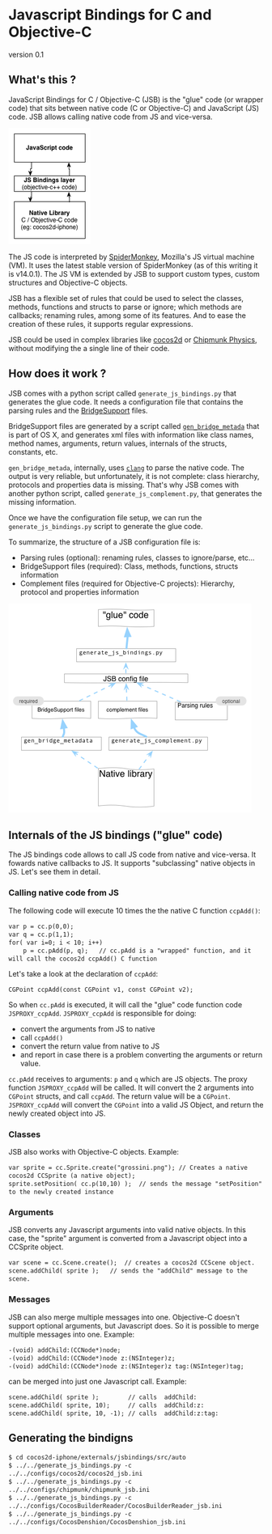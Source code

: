# Javascript Bindings for C and Objective-C

version 0.1

## What's this ?
JavaScript Bindings for C / Objective-C (JSB) is the "glue" code (or wrapper code) that sits between native code (C or Objective-C) and JavaScript (JS) code.
JSB allows calling native code from JS and vice-versa.

![JSB layer](docs/jsb_intro.png)

The JS code is interpreted by [SpiderMonkey](https://developer.mozilla.org/en-US/docs/SpiderMonkey), Mozilla's JS virtual machine (VM).
It uses the latest stable version of SpiderMonkey (as of this writing it is v14.0.1). The JS VM is extended by JSB to support custom types, custom structures and Objective-C objects.

JSB has a flexible set of rules that could be used to select the classes, methods, functions and structs to parse or ignore; which methods are callbacks; renaming rules, among some of its features. And to ease the creation of these rules, it supports regular expressions.

JSB could be used in complex libraries like [cocos2d](http://www.cocos2d-iphone.org) or [Chipmunk Physics](http://www.chipmunk-physics.net), without modifying the a single line of their code.

## How does it work ?

JSB comes with a python script called `generate_js_bindings.py` that generates the glue code. It needs a configuration file that contains the parsing rules and the [BridgeSupport](http://developer.apple.com/library/mac/#documentation/Darwin/Reference/ManPages/man5/BridgeSupport.5.html) files.

BridgeSupport files are generated by a script called [`gen_bridge_metada`](http://developer.apple.com/library/mac/#documentation/Darwin/Reference/ManPages/man1/gen_bridge_metadata.1.html#//apple_ref/doc/man/1/gen_bridge_metadata) that is part of OS X, and generates xml files with information like class names, method names, arguments, return values, internals of the structs, constants, etc. 

`gen_bridge_metada`, internally, uses [`clang`](http://clang.llvm.org/) to parse the native code. The output is very reliable, but unfortunately, it is not complete: class hierarchy, protocols and properties data is missing. That's why JSB comes with another python script, called `generate_js_complement.py`, that generates the missing information.

Once we have the configuration file setup, we can run the `generate_js_bindings.py` script to generate the glue code.

To summarize, the structure of a JSB configuration file is:

- Parsing rules (optional): renaming rules, classes to ignore/parse, etc...
- BridgeSupport files (required): Class, methods, functions, structs information
- Complement files (required for Objective-C projects): Hierarchy, protocol and properties information

!["glue" code generation](docs/jsb_files.png)



## Internals of the JS bindings ("glue" code)

The JS bindings code allows to call JS code from native and vice-versa. It fowards native callbacks to JS. It supports "subclassing" native objects in JS. Let's see them in detail.

### Calling native code from JS

The following code will execute 10 times the the native C function `ccpAdd()`:

	var p = cc.p(0,0);
	var q = cc.p(1,1);
	for( var i=0; i < 10; i++)
		p = cc.pAdd(p, q);   // cc.pAdd is a "wrapped" function, and it will call the cocos2d ccpAdd() C function


Let's take a look at the declaration of `ccpAdd`:

	CGPoint ccpAdd(const CGPoint v1, const CGPoint v2);

So when `cc.pAdd` is executed, it will call the "glue" code function code `JSPROXY_ccpAdd`. `JSPROXY_ccpAdd` is responsible for doing:

- convert the arguments from JS to native
- call `ccpAdd()`
- convert the return value from native to JS
- and report in case there is a problem converting the arguments or return value.

`cc.pAdd` receives to arguments: `p` and `q` which are JS objects. The proxy function `JSPROXY_ccpAdd` will be called. It will convert the 2 arguments into `CGPoint` structs, and call `ccpAdd`. The return value will be a `CGPoint`. `JSPROXY_ccpAdd` will convert the `CGPoint` into a valid JS Object, and return the newly created object into JS.


### Classes

JSB also works with Objective-C objects. Example:

	var sprite = cc.Sprite.create("grossini.png"); // Creates a native cocos2d CCSprite (a native object);
	sprite.setPosition( cc.p(10,10) );  // sends the message "setPosition" to the newly created instance


### Arguments

JSB converts any Javascript arguments into valid native objects. In this case, the "sprite" argument is converted from a Javascript object into a CCSprite object.

	var scene = cc.Scene.create();  // creates a cocos2d CCScene object.
	scene.addChild( sprite );   // sends the "addChild" message to the scene.


### Messages

JSB can also merge multiple messages into one. Objective-C doesn't support optional arguments, but Javascript does. So it is possible to merge multiple messages into one. Example:

	-(void) addChild:(CCNode*)node;
	-(void) addChild:(CCNode*)node z:(NSInteger)z;
	-(void) addChild:(CCNode*)node z:(NSInteger)z tag:(NSInteger)tag;

can be merged into just one Javascript call. Example:

	scene.addChild( sprite );        // calls  addChild:
	scene.addChild( sprite, 10);     // calls  addChild:z:
	scene.addChild( sprite, 10, -1); // calls  addChild:z:tag: 


## Generating the bindigns

    $ cd cocos2d-iphone/externals/jsbindings/src/auto
    $ ../../generate_js_bindings.py -c ../../configs/cocos2d/cocos2d_jsb.ini 
    $ ../../generate_js_bindings.py -c ../../configs/chipmunk/chipmunk_jsb.ini 
    $ ../../generate_js_bindings.py -c ../../configs/CocosBuilderReader/CocosBuilderReader_jsb.ini 
    $ ../../generate_js_bindings.py -c ../../configs/CocosDenshion/CocosDenshion_jsb.ini 

